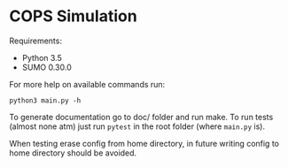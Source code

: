 # COPS Simulation

Requirements:

- Python 3.5
- SUMO 0.30.0

For more help on available commands run:

    python3 main.py -h

To generate documentation go to doc/ folder and run make.
To run tests (almost none atm) just run ``pytest`` in the root folder (where
``main.py`` is).

When testing erase config from home directory, in future writing config to home
directory should be avoided.
